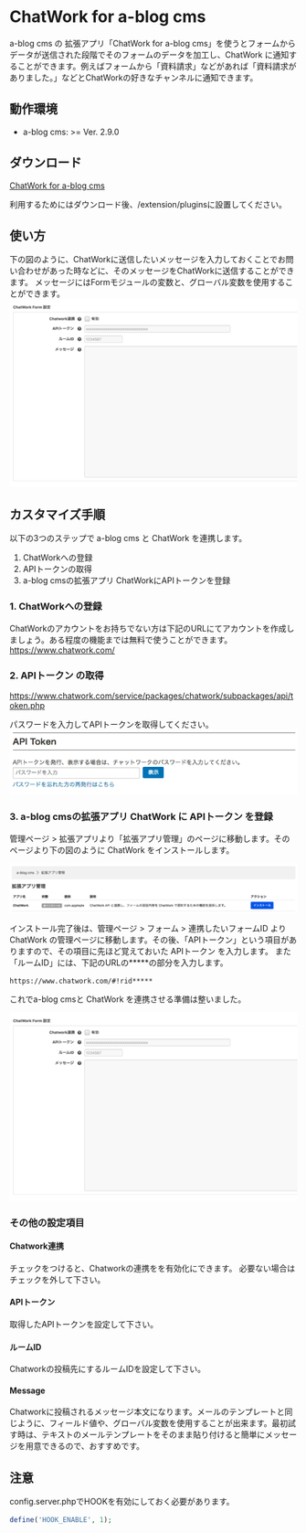 # ChatWork for a-blog cms

a-blog cms の 拡張アプリ「ChatWork for a-blog cms」を使うとフォームからデータが送信された段階でそのフォームのデータを加工し、ChatWork に通知することができます。例えばフォームから「資料請求」などがあれば「資料請求がありました。」などとChatWorkの好きなチャンネルに通知できます。

## 動作環境
- a-blog cms: >= Ver. 2.9.0

## ダウンロード
[ChatWork for a-blog cms](https://github.com/appleple/acms-chatwork/raw/master/build/chatwork.zip)

利用するためにはダウンロード後、/extension/pluginsに設置してください。

## 使い方
下の図のように、ChatWorkに送信したいメッセージを入力しておくことでお問い合わせがあった時などに、そのメッセージをChatWorkに送信することができます。
メッセージにはFormモジュールの変数と、グローバル変数を使用することができます。
<img src="./images/setting.png" />

## カスタマイズ手順
以下の3つのステップで a-blog cms と ChatWork を連携します。

1. ChatWorkへの登録
2. APIトークンの取得
3. a-blog cmsの拡張アプリ ChatWorkにAPIトークンを登録

### 1. ChatWorkへの登録
ChatWorkのアカウントをお持ちでない方は下記のURLにてアカウントを作成しましょう。ある程度の機能までは無料で使うことができます。 https://www.chatwork.com/

### 2. APIトークン の取得
https://www.chatwork.com/service/packages/chatwork/subpackages/api/token.php

パスワードを入力してAPIトークンを取得してください。
<img src="./images/access_token.png" />

### 3. a-blog cmsの拡張アプリ ChatWork に APIトークン を登録

管理ページ > 拡張アプリより「拡張アプリ管理」のページに移動します。そのページより下の図のように ChatWork をインストールします。

<img src="./images/install.png" />

インストール完了後は、管理ページ > フォーム > 連携したいフォームID より ChatWork の管理ページに移動します。その後、「APIトークン」という項目がありますので、その項目に先ほど覚えておいた APIトークン を入力します。
また「ルームID」には、下記のURLの*****の部分を入力します。

```
https://www.chatwork.com/#!rid*****
```

これでa-blog cmsと ChatWork を連携させる準備は整いました。

<img src="./images/setting.png" />

### その他の設定項目

#### Chatwork連携

チェックをつけると、Chatworkの連携をを有効化にできます。
必要ない場合はチェックを外して下さい。

#### APIトークン

取得したAPIトークンを設定して下さい。

#### ルームID

Chatworkの投稿先にするルームIDを設定して下さい。

#### Message

Chatworkに投稿されるメッセージ本文になります。メールのテンプレートと同じように、フィールド値や、グローバル変数を使用することが出来ます。最初試す時は、テキストのメールテンプレートをそのまま貼り付けると簡単にメッセージを用意できるので、おすすめです。

## 注意
config.server.phpでHOOKを有効にしておく必要があります。

```php
define('HOOK_ENABLE', 1);
```

